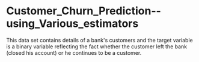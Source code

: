 # Customer_Churn_Prediction--using_Various_estimators

This data set contains details of a bank's customers and the target variable is a binary variable reflecting the fact whether the customer left the bank (closed his account) or he continues to be a customer.
